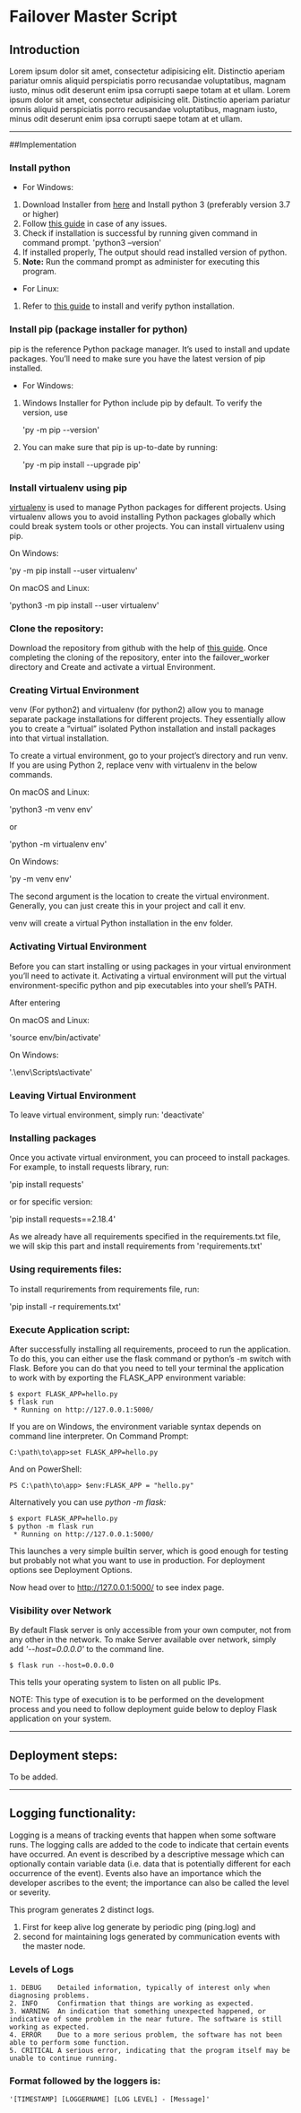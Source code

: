 # Failover Master Script 

## Introduction

Lorem ipsum dolor sit amet, consectetur adipisicing elit. Distinctio aperiam pariatur omnis aliquid perspiciatis porro recusandae voluptatibus, magnam iusto, minus odit deserunt enim ipsa corrupti saepe totam at et ullam.
Lorem ipsum dolor sit amet, consectetur adipisicing elit. Distinctio aperiam pariatur omnis aliquid perspiciatis porro recusandae voluptatibus, magnam iusto, minus odit deserunt enim ipsa corrupti saepe totam at et ullam.

----
##Implementation

### Install python

- For Windows:
1. Download Installer from [here](https://www.python.org/downloads/windows/) and Install python 3 (preferably version 3.7 or higher)
2. Follow [this guide](https://www.howtogeek.com/197947/how-to-install-python-on-windows/) in case of any issues. 
3. Check if installation is successful by running given command in command prompt.
	'python3 –version'
4. If installed properly, The output should read installed version of python.
5. **Note:** Run the command prompt as administer for executing this program.

- For Linux:
1. Refer to [this guide](https://docs.python-guide.org/starting/install3/linux/) to install and verify python installation.

### Install pip (package installer for python)

pip is the reference Python package manager. It’s used to install and update packages. You’ll need to make sure you have the latest version of pip installed.

- For Windows:
1. Windows Installer for Python include pip by default. To verify the version, use 

	'py -m pip --version'

2. You can make sure that pip is up-to-date by running:

	'py -m pip install --upgrade pip' 

### Install virtualenv using pip

[virtualenv](https://packaging.python.org/key_projects/#virtualenv) is used to manage Python packages for different projects. Using virtualenv allows you to avoid installing Python packages globally which could break system tools or other projects. You can install virtualenv using pip.

On Windows:

'py -m pip install --user virtualenv'

On macOS and Linux:

'python3 -m pip install --user virtualenv'

### Clone the repository:

Download the repository from github with the help of [this guide](https://help.github.com/en/github/creating-cloning-and-archiving-repositories/cloning-a-repository). Once completing the cloning of the repository, enter into the failover_worker directory and Create and activate a virtual Environment.

### Creating Virtual Environment

venv (For python2) and virtualenv (for python2) allow you to manage separate package installations for different projects. They essentially allow you to create a “virtual” isolated Python installation and install packages into that virtual installation.

To create a virtual environment, go to your project’s directory and run venv. If you are using Python 2, replace venv with virtualenv in the below commands.

On macOS and Linux:

'python3 -m venv env'

or

'python -m virtualenv env'

On Windows:

'py -m venv env'

The second argument is the location to create the virtual environment. Generally, you can just create this in your project and call it env.

venv will create a virtual Python installation in the env folder.

### Activating Virtual Environment

Before you can start installing or using packages in your virtual environment you’ll need to activate it. Activating a virtual environment will put the virtual environment-specific python and pip executables into your shell’s PATH.

After entering  

On macOS and Linux:

'source env/bin/activate'

On Windows:

'.\env\Scripts\activate'

### Leaving Virtual Environment

To leave virtual environment, simply run:
'deactivate'

### Installing packages

Once you activate virtual environment, you can proceed to install packages. For example, to install requests library, run:

'pip install requests'

or for specific version:

'pip install requests==2.18.4'

As we already have all requirements specified in the requirements.txt file, we will skip this part and install requirements from 'requirements.txt'

### Using requirements files:

To install requrirements from requirements file, run:

'pip install -r requirements.txt'

### Execute Application script:

After successfully installing all requirements, proceed to run the application.
To do this, you can either use the flask command or python’s -m switch with Flask. Before you can do that you need to tell your terminal the application to work with by exporting the FLASK_APP environment variable:

	$ export FLASK_APP=hello.py
	$ flask run
	 * Running on http://127.0.0.1:5000/

If you are on Windows, the environment variable syntax depends on command line interpreter. On Command Prompt:

	C:\path\to\app>set FLASK_APP=hello.py

And on PowerShell:

	PS C:\path\to\app> $env:FLASK_APP = "hello.py"

Alternatively you can use *python -m flask:*

	$ export FLASK_APP=hello.py
	$ python -m flask run
	 * Running on http://127.0.0.1:5000/

This launches a very simple builtin server, which is good enough for testing but probably not what you want to use in production. For deployment options see Deployment Options.

Now head over to http://127.0.0.1:5000/ to see index page.

### Visibility over Network

By default Flask server is only accessible from your own computer, not from any other in the network. To make Server available over network, simply add *'--host=0.0.0.0'* to the command line.

	$ flask run --host=0.0.0.0

This tells your operating system to listen on all public IPs.

NOTE: This type of execution is to be performed on the development process and you need to follow deployment guide below to deploy Flask application on your system.

----

## Deployment steps:

To be added.

----
## Logging functionality:

Logging is a means of tracking events that happen when some software runs. The logging calls are added to the code to indicate that certain events have occurred. An event is described by a descriptive message which can optionally contain variable data (i.e. data that is potentially different for each occurrence of the event). Events also have an importance which the developer ascribes to the event; the importance can also be called the level or severity.

This program generates 2 distinct logs.
1. First for keep alive log generate by periodic ping (ping.log) and
1. second for maintaining logs generated by communication events with the master node.

### Levels of Logs

	1. DEBUG	Detailed information, typically of interest only when diagnosing problems.
	2. INFO		Confirmation that things are working as expected.
	3. WARNING	An indication that something unexpected happened, or indicative of some problem in the near future. The software is still working as expected.
	4. ERROR	Due to a more serious problem, the software has not been able to perform some function.
	5. CRITICAL	A serious error, indicating that the program itself may be unable to continue running.

### Format followed by the loggers is:

	'[TIMESTAMP] [LOGGERNAME] [LOG LEVEL] - [Message]'
